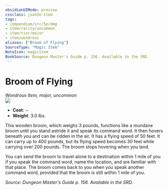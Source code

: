 ```yaml
---
obsidianUIMode: preview
cssclass: json5e-item
tags:
- compendium/src/5e/dmg
- item/rarity/uncommon
- item/tier/major
- item/wondrous
aliases: ["Broom of Flying"]
SourceType: "Magic Item"
NoteIcon: magicitem
BookSource: Dungeon Master's Guide p. 156. Available in the SRD.
---
```

# Broom of Flying
*Wondrous Item, major, uncommon*  
![](/2-Mechanics/CLI/items/img/broom-of-flying.webp#right)  

- **Cost**: ⏤
- **Weight**: 3.0 lbs.

This wooden broom, which weighs 3 pounds, functions like a mundane broom until you stand astride it and speak its command word. It then hovers beneath you and can be ridden in the air. It has a flying speed of 50 feet. It can carry up to 400 pounds, but its flying speed becomes 30 feet while carrying over 200 pounds. The broom stops hovering when you land.

You can send the broom to travel alone to a destination within 1 mile of you if you speak the command word, name the location, and are familiar with that place. The broom comes back to you when you speak another command word, provided that the broom is still within 1 mile of you.

*Source: Dungeon Master's Guide p. 156. Available in the SRD.*